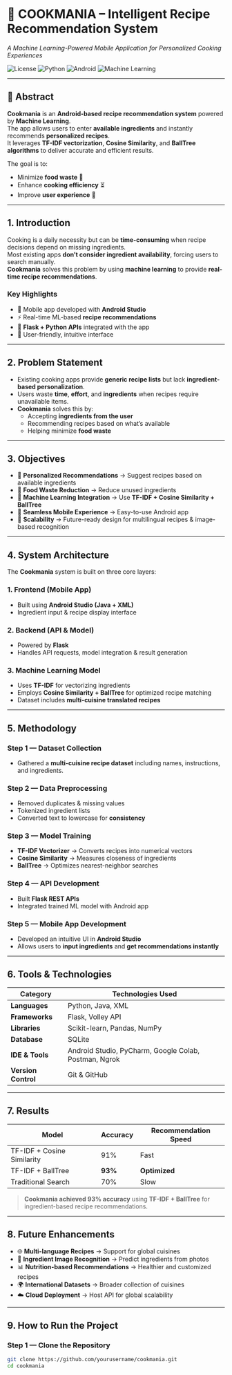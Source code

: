 # 🍳 COOKMANIA – Intelligent Recipe Recommendation System
*A Machine Learning-Powered Mobile Application for Personalized Cooking Experiences*

![License](https://img.shields.io/badge/License-MIT-blue.svg)
![Python](https://img.shields.io/badge/Python-3.8%2B-green.svg)
![Android](https://img.shields.io/badge/Android%20Studio-IDE-orange)
![Machine Learning](https://img.shields.io/badge/Machine%20Learning-TF--IDF%20%7C%20Cosine%20Similarity-yellow)

---

## 📌 **Abstract**
**Cookmania** is an **Android-based recipe recommendation system** powered by **Machine Learning**.  
The app allows users to enter **available ingredients** and instantly recommends **personalized recipes**.  
It leverages **TF-IDF vectorization**, **Cosine Similarity**, and **BallTree algorithms** to deliver accurate and efficient results.  

The goal is to:
- Minimize **food waste** 🥗
- Enhance **cooking efficiency** ⏳
- Improve **user experience** 📱

---

## **1. Introduction**
Cooking is a daily necessity but can be **time-consuming** when recipe decisions depend on missing ingredients.  
Most existing apps **don’t consider ingredient availability**, forcing users to search manually.  
**Cookmania** solves this problem by using **machine learning** to provide **real-time recipe recommendations**.

### **Key Highlights**
- 📱 Mobile app developed with **Android Studio**
- ⚡ Real-time ML-based **recipe recommendations**
- 🧠 **Flask + Python APIs** integrated with the app
- 🎨 User-friendly, intuitive interface

---

## **2. Problem Statement**
- Existing cooking apps provide **generic recipe lists** but lack **ingredient-based personalization**.
- Users waste **time**, **effort**, and **ingredients** when recipes require unavailable items.
- **Cookmania** solves this by:
  - Accepting **ingredients from the user**
  - Recommending recipes based on what’s available
  - Helping minimize **food waste**

---

## **3. Objectives**
- 🥘 **Personalized Recommendations** → Suggest recipes based on available ingredients  
- 🌱 **Food Waste Reduction** → Reduce unused ingredients  
- 🧠 **Machine Learning Integration** → Use **TF-IDF + Cosine Similarity + BallTree**  
- 📱 **Seamless Mobile Experience** → Easy-to-use Android app  
- 🔄 **Scalability** → Future-ready design for multilingual recipes & image-based recognition  

---

## **4. System Architecture**
The **Cookmania** system is built on three core layers:

### **1. Frontend (Mobile App)**
- Built using **Android Studio (Java + XML)**
- Ingredient input & recipe display interface

### **2. Backend (API & Model)**
- Powered by **Flask**
- Handles API requests, model integration & result generation

### **3. Machine Learning Model**
- Uses **TF-IDF** for vectorizing ingredients  
- Employs **Cosine Similarity + BallTree** for optimized recipe matching  
- Dataset includes **multi-cuisine translated recipes**

---

## **5. Methodology**

### **Step 1 — Dataset Collection**
- Gathered a **multi-cuisine recipe dataset** including names, instructions, and ingredients.

### **Step 2 — Data Preprocessing**
- Removed duplicates & missing values  
- Tokenized ingredient lists  
- Converted text to lowercase for **consistency**

### **Step 3 — Model Training**
- **TF-IDF Vectorizer** → Converts recipes into numerical vectors  
- **Cosine Similarity** → Measures closeness of ingredients  
- **BallTree** → Optimizes nearest-neighbor searches

### **Step 4 — API Development**
- Built **Flask REST APIs**  
- Integrated trained ML model with Android app

### **Step 5 — Mobile App Development**
- Developed an intuitive UI in **Android Studio**  
- Allows users to **input ingredients** and **get recommendations instantly**

---

## **6. Tools & Technologies**

| **Category**      | **Technologies Used**                  |
|-------------------|---------------------------------------|
| **Languages**     | Python, Java, XML                     |
| **Frameworks**    | Flask, Volley API                     |
| **Libraries**     | Scikit-learn, Pandas, NumPy           |
| **Database**      | SQLite                                |
| **IDE & Tools**   | Android Studio, PyCharm, Google Colab, Postman, Ngrok |
| **Version Control** | Git & GitHub                        |

---

## **7. Results**

| **Model**                   | **Accuracy** | **Recommendation Speed** |
|----------------------------|--------------|---------------------------|
| TF-IDF + Cosine Similarity | 91%          | Fast                      |
| TF-IDF + BallTree          | **93%**      | **Optimized**             |
| Traditional Search         | 70%          | Slow                      |

> **Cookmania achieved 93% accuracy** using **TF-IDF + BallTree** for ingredient-based recipe recommendations.

---

## **8. Future Enhancements**
- 🌐 **Multi-language Recipes** → Support for global cuisines  
- 🥗 **Ingredient Image Recognition** → Predict ingredients from photos  
- 📊 **Nutrition-based Recommendations** → Healthier and customized recipes  
- 🌍 **International Datasets** → Broader collection of cuisines  
- ☁️ **Cloud Deployment** → Host API for global scalability

---

## **9. How to Run the Project**

### **Step 1 — Clone the Repository**
```bash
git clone https://github.com/yourusername/cookmania.git
cd cookmania
